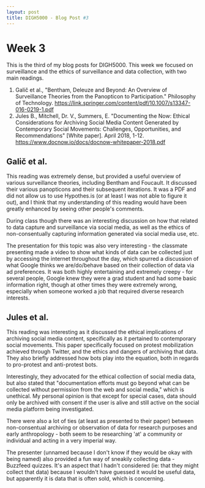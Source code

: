 ```yaml
---
layout: post
title: DIGH5000 - Blog Post #3
---
```

# Week 3 #
This is the third of my blog posts for DIGH5000. This week we focused on surveillance and the ethics of surveillance and data collection, with two main readings.

1. Galič et al., "Bentham, Deleuze and Beyond: An Overview of Surveillance Theories from the Panopticon to Participation." Philosophy of Technology. https://link.springer.com/content/pdf/10.1007/s13347-016-0219-1.pdf
2. Jules B., Mitchell, Dr. V., Summers, E. "Documenting the Now: Ethical Considerations for Archiving Social Media Content Generated by Contemporary Social Movements: Challenges, Opportunities, and Recommendations" [White paper]. April 2018, 1-12. https://www.docnow.io/docs/docnow-whitepaper-2018.pdf

## Galič et al. ##
This reading was extremely dense, but provided a useful overview of various surveillance theories, including Bentham and Foucault. It discussed their various panopticons and their subsequent iterations. It was a PDF and did not allow us to use Hypothes.is (or at least I was not able to figure it out), and I think that my understanding of this reading would have been greatly enhanced by seeing other people's comments.

During class though there was an interesting discussion on how that related to data capture and surveillance via social media, as well as the ethics of non-consentually capturing information generated via social media use, etc.

The presentation for this topic was also very interesting - the classmate presenting made a video to show what kinds of data can be collected just by accessing the internet throughout the day, which spurred a discussion of what Google thinks we are/do/behave based on their collection of data via ad preferences. It was both highly entertaining and extremely creepy - for several people, Google knew they were a grad student and had some basic information right, though at other times they were extremely wrong, especially when someone worked a job that required diverse research interests. 

## Jules et al. ##
This reading was interesting as it discussed the ethical implications of archiving social media content, specifically as it pertained to contemporary social movements. This paper specifically focused on protest mobilization achieved through Twitter, and the ethics and dangers of archiving that data. They also briefly addressed how bots play into the equation, both in regards to pro-protest and anti-protest bots. 

Interestingly, they advocated for the ethical collection of social media data, but also stated that "documentation efforts must go beyond what can be collected without permission from the web and social media," which is unethical. My personal opinion is that except for special cases, data should only be archived with consent if the user is alive and still active on the social media platform being investigated. 

There were also a lot of ties (at least as presented to their paper) between non-consentual archiving or observation of data for research purposes and early anthropology - both seem to be researching 'at' a community or individual and acting in a very imperial way.

The presenter (unnamed because I don't know if they would be okay with being named) also provided a fun way of sneakily collecting data - Buzzfeed quizzes. It's an aspect that I hadn't considered (ie: that they might collect that data) because I wouldn't have guessed it would be useful data, but apparently it is data that is often sold, which is concerning. 
